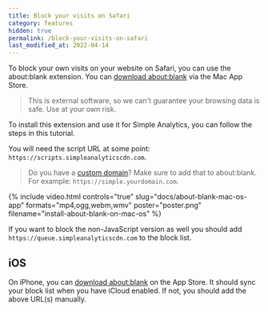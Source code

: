 ```yaml
---
title: Block your visits on Safari
category: features
hidden: true
permalink: /block-your-visits-on-safari
last_modified_at: 2022-04-14
---
```


To block your own visits on your website on Safari, you can use the about:blank extension. You can [download about:blank](https://apps.apple.com/us/app/about-blank/id1239207203) via the Mac App Store.

> This is external software, so we can't guarantee your browsing data is safe. Use at your own risk.

To install this extension and use it for Simple Analytics, you can follow the steps in this tutorial.

You will need the script URL at some point: `https://scripts.simpleanalyticscdn.com`.

> Do you have a [custom domain](/bypass-ad-blockers)? Make sure to add that to about:blank. For example: `https://simple.yourdomain.com`.

{%
  include video.html
  controls="true"
  slug="docs/about-blank-mac-os-app"
  formats="mp4,ogg,webm,wmv"
  poster="poster.png"
  filename="install-about-blank-on-mac-os"
%}

If you want to block the non-JavaScript version as well you should add `https://queue.simpleanalyticscdn.com` to the block list.

## iOS

On iPhone, you can [download about:blank](https://apps.apple.com/us/app/about-blank/id1239181721) on the App Store. It should sync your block list when you have iCloud enabled. If not, you should add the above URL(s) manually.
